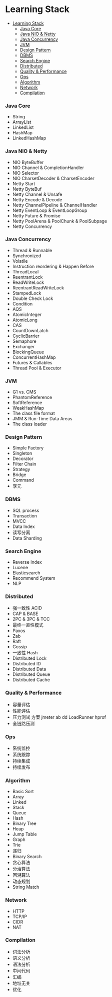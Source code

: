 # Learning Stack
- [Learning Stack](#learning-stack)
    - [Java Core](#java-core)
    - [Java NIO & Netty](#java-nio--netty)
    - [Java Concurrency](#java-concurrency)
    - [JVM](#jvm)
    - [Design Pattern](#design-pattern)
    - [DBMS](#dbms)
    - [Search Engine](#search-engine)
    - [Distributed](#distributed)
    - [Quality & Performance](#quality--performance)
    - [Ops](#ops)
    - [Algorithm](#algorithm)
    - [Network](#network)
    - [Compilation](#compilation)
### Java Core
- String
- ArrayList
- LinkedList
- HashMap
- LinkedHashMap

### Java NIO & Netty
- NIO ByteBuffer
- NIO Channel & CompletionHandler
- NIO Selector
- NIO CharsetDecoder & CharsetEncoder
- Netty Start
- Netty ByteBuf
- Netty Channel & Unsafe
- Netty Encode & Decode
- Netty ChannelPipeline & ChannelHandler
- Netty EventLoop & EventLoopGroup
- Netty Future & Promise
- Netty PoolArena & PoolChunk & PoolSubpage
- Netty Concurrency

### Java Concurrency
- Thread & Runnable
- Synchronized
- Volatile
- Instruction reordering & Happen Before
- ThreadLocal
- ReentrantLock
- ReadWriteLock
- ReentrantReadWriteLock
- StampedLock
- Double Check Lock
- Condition
- AQS
- AtomicInteger
- AtomicLong
- CAS
- CountDownLatch
- CyclicBarrier
- Semaphore
- Exchanger
- BlockingQueue
- ConcurrentHashMap
- Futures & Callables
- Thread Pool & Executor

### JVM
- G1 vs. CMS
- PhantomReference
- SoftReference
- WeakHashMap
- The class file format
- JMM & Run-Time Data Areas
- The class loader

### Design Pattern
- Simple Factory
- Singleton
- Decorator
- Filter Chain
- Strategy
- Bridge
- Command
- 享元

### DBMS
- SQL process
- Transaction
- MVCC
- Data Index
- 读写分离
- Data Sharding

### Search Engine
- Reverse Index
- Lucene
- Elasticsearch
- Recommend System
- NLP

### Distributed
- 强一致性 ACID
- CAP & BASE
- 2PC & 3PC & TCC
- 最终一直性模式
- Paxos
- Zab
- Raft
- Gossip
- 一致性 Hash
- Distributed Lock
- Distributed ID
- Distributed Data
- Distributed Queue
- Distributed Cache

### Quality & Performance
- 容量评估
- 性能评估
- 压力测试 方案 jmeter ab dd LoadRunner hprof
- 全链路压测

### Ops
- 系统监控
- 系统跟踪
- 持续集成
- 持续发布

### Algorithm
- Basic Sort
- Array
- Linked
- Stack
- Queue
- Hash
- Binary Tree
- Heap
- Jump Table
- Graph
- Trie
- 递归
- Binary Search
- 贪心算法
- 分治算法
- 回溯算法
- 动态规划
- String Match

### Network
- HTTP 
- TCP/IP
- CIDR
- NAT

### Compilation
- 词法分析
- 语义分析
- 语法分析
- 中间代码
- 汇编
- 地址无关
- 优化
